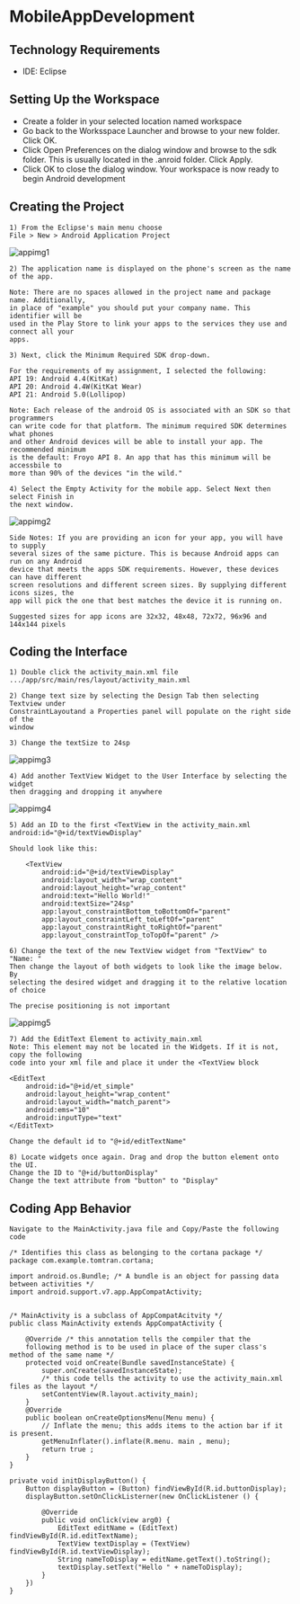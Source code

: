 # MobileAppDevelopment

## Technology Requirements
- IDE: Eclipse

## Setting Up the Workspace
- Create a folder in your selected location named workspace
- Go back to the Worksspace Launcher and browse to your new folder. Click OK.
- Click Open Preferences on the dialog window and browse to the sdk folder. 
This is usually located in the .anroid folder. Click Apply.
- Click OK to close the dialog window. Your workspace is now ready to 
begin Android development

## Creating the Project
```
1) From the Eclipse's main menu choose
File > New > Android Application Project
```
![appimg1](https://cloud.githubusercontent.com/assets/25268970/25066558/fbb82a84-21f6-11e7-8f48-b00c727bd76f.jpg)

```
2) The application name is displayed on the phone's screen as the name of the app. 

Note: There are no spaces allowed in the project name and package name. Additionally, 
in place of "example" you should put your company name. This identifier will be 
used in the Play Store to link your apps to the services they use and connect all your 
apps.
```

```
3) Next, click the Minimum Required SDK drop-down.

For the requirements of my assignment, I selected the following:
API 19: Android 4.4(KitKat)
API 20: Android 4.4W(KitKat Wear)
API 21: Android 5.0(Lollipop)

Note: Each release of the android OS is associated with an SDK so that programmers 
can write code for that platform. The minimum required SDK determines what phones 
and other Android devices will be able to install your app. The recommended minimum 
is the default: Froyo API 8. An app that has this minimum will be accessbile to 
more than 90% of the devices "in the wild."

```

```
4) Select the Empty Activity for the mobile app. Select Next then select Finish in
the next window.
```
![appimg2](https://cloud.githubusercontent.com/assets/25268970/25066674/25b9ddba-21fb-11e7-8c64-e76a13ac7fc8.jpg)

```
Side Notes: If you are providing an icon for your app, you will have to supply 
several sizes of the same picture. This is because Android apps can run on any Android 
device that meets the apps SDK requirements. However, these devices can have different
screen resolutions and different screen sizes. By supplying different icons sizes, the
app will pick the one that best matches the device it is running on.

Suggested sizes for app icons are 32x32, 48x48, 72x72, 96x96 and 144x144 pixels
```

## Coding the Interface

```
1) Double click the activity_main.xml file
.../app/src/main/res/layout/activity_main.xml

2) Change text size by selecting the Design Tab then selecting Textview under 
ConstraintLayoutand a Properties panel will populate on the right side of the 
window

3) Change the textSize to 24sp
```

![appimg3](https://cloud.githubusercontent.com/assets/25268970/25068476/36367f9e-2233-11e7-9eb8-a6fd5f198b10.jpg)

```
4) Add another TextView Widget to the User Interface by selecting the widget 
then dragging and dropping it anywhere
```
![appimg4](https://cloud.githubusercontent.com/assets/25268970/25068527/6b38de5c-2234-11e7-9409-950cf925de5e.jpg)

```
5) Add an ID to the first <TextView in the activity_main.xml
android:id="@+id/textViewDisplay"

Should look like this:

    <TextView
        android:id="@+id/textViewDisplay"
        android:layout_width="wrap_content"
        android:layout_height="wrap_content"
        android:text="Hello World!"
        android:textSize="24sp"
        app:layout_constraintBottom_toBottomOf="parent"
        app:layout_constraintLeft_toLeftOf="parent"
        app:layout_constraintRight_toRightOf="parent"
        app:layout_constraintTop_toTopOf="parent" />
```

```
6) Change the text of the new TextView widget from "TextView" to "Name: "
Then change the layout of both widgets to look like the image below. By
selecting the desired widget and dragging it to the relative location of choice

The precise positioning is not important
```

![appimg5](https://cloud.githubusercontent.com/assets/25268970/25068628/c9db589c-2237-11e7-8906-4068460675cd.jpg)

```
7) Add the EditText Element to activity_main.xml
Note: This element may not be located in the Widgets. If it is not, copy the following
code into your xml file and place it under the <TextView block

<EditText
    android:id="@+id/et_simple"
    android:layout_height="wrap_content"
    android:layout_width="match_parent">
    android:ems="10"
    android:inputType="text"
</EditText>

Change the default id to "@+id/editTextName"
```

```
8) Locate widgets once again. Drag and drop the button element onto the UI.
Change the ID to "@+id/buttonDisplay"
Change the text attribute from "button" to "Display"
```

## Coding App Behavior

```
Navigate to the MainActivity.java file and Copy/Paste the following code

/* Identifies this class as belonging to the cortana package */
package com.example.tomtran.cortana;

import android.os.Bundle; /* A bundle is an object for passing data between activities */
import android.support.v7.app.AppCompatActivity;


/* MainActivity is a subclass of AppCompatAcitvity */
public class MainActivity extends AppCompatActivity {

    @Override /* this annotation tells the compiler that the
    following method is to be used in place of the super class's method of the same name */
    protected void onCreate(Bundle savedInstanceState) {
        super.onCreate(savedInstanceState);
        /* this code tells the activity to use the activity_main.xml files as the layout */
        setContentView(R.layout.activity_main);
    }
    @Override
    public boolean onCreateOptionsMenu(Menu menu) {
        // Inflate the menu; this adds items to the action bar if it is present.
        getMenuInflater().inflate(R.menu. main , menu);
        return true ;
    }
}

private void initDisplayButton() {
    Button displayButton = (Button) findViewById(R.id.buttonDisplay);
    displayButton.setOnClickListerner(new OnClickListener () {

        @Override
        public void onClick(view arg0) {
            EditText editName = (EditText) findViewById(R.id.editTextName);
            TextView textDisplay = (TextView) findViewById(R.id.textViewDisplay);
            String nameToDisplay = editName.getText().toString();
            textDisplay.setText("Hello " + nameToDisplay);
        }
    })
}
```
